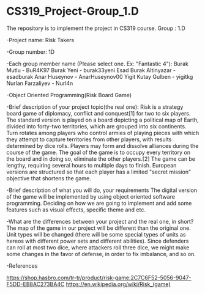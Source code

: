 # CS319_Project-Group_1.D
The repository is to implement the project in CS319 course. Group : 1.D

-Project name: Risk Takers

-Group number: 1D

-Each group member name (Please select one. Ex: "Fantastic 4"):
          Burak Mutlu - BuR4K97
          Burak Yeni - burak33yeni
          Esad Burak Altinyazar - esadburak
          Anar Huseynov - AnarHuseynov00
          Yigit Kutay Gulben - yigitkg
          Nurlan Farzaliyev - Nurl4n

-Object Oriented Programming(Risk Board Game)

-Brief description of your project topic(the real one):
  Risk is a strategy board game of diplomacy, conflict and conquest[1] for two to six players. The standard version is played on a board     depicting a political map of Earth, divided into forty-two territories, which are grouped into six continents. Turn rotates among players   who control armies of playing pieces with which they attempt to capture territories from other players, with results determined by dice     rolls. Players may form and dissolve alliances during the course of the game. The goal of the game is to occupy every territory on the     board and in doing so, eliminate the other players.[2] The game can be lengthy, requiring several hours to multiple days to finish.         European versions are structured so that each player has a limited "secret mission" objective that shortens the game.

-Brief description of what you will do, your requirements
 The digital version of the game will be implemented by using object oriented software programming.
 Deciding on how we are going to implement and add some features such as visual effects, specific theme and etc.
 
-What are the differences between your project and the real one, in short?
  The map of the game in our project will be different than the original one. Unit types will be changed (there will be some special types   of units as hereos with different power sets and different abilities). Since defenders can roll at most two dice, where attackers roll     three dice, we might make some changes in the favor of defense, in order to fix imbalance, and so on.
  
-References

https://shop.hasbro.com/tr-tr/product/risk-game:2C7C6F52-5056-9047-F5DD-EB8AC273BA4C
https://en.wikipedia.org/wiki/Risk_(game)
